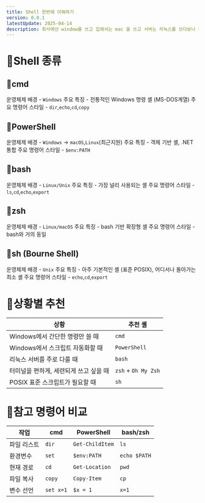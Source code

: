 ```yaml
---
title: Shell 한번에 이해하기
version: 0.0.1
latestUpdate: 2025-04-14
description: 회사에선 window를 쓰고 집에서는 mac 을 쓰고 서버는 리눅스를 쓰다보니 내가 지금 어디에서 어떤 명령을 쓰고 있는지 헷갈릴 때가 많습니다. 여기가 지금 'PowerShell'인지 'bash' 인지 'zsh'인지 그리고 어떤 특징이 있는지 비교해 보았습니다.
---
```


# 🍔Shell 종류

## 🍟cmd

운영체제 배경 - `Windows`
주요 특징 - 전통적인 Windows 명령 셸 (MS-DOS계열)
주요 명령어 스타일 - `dir`,`echo`,`cd`,`copy`

## 🍟PowerShell

운영체제 배경 - `Windows` -> `macOS`,`Linux`(최근지원)
주요 특징 - 객체 기반 셸, .NET 통합
주요 명령어 스타일 - `$env:PATH`

## 🍟bash

운영체제 배경 - `Linux/Unix`
주요 특징 - 가장 널리 사용되는 셸
주요 명령어 스타일 - `ls`,`cd`,`echo`,`export`

## 🍟zsh

운영체제 배경 - `Linux/macOS`
주요 특징 - bash 기반 확장형 셸
주요 명령어 스타일 - bash와 거의 동일

## 🍟sh (Bourne Shell)

운영체제 배경 - `Unix`
주요 특징 - 아주 기본적인 셸 (표준 POSIX), 어디서나 돌아가는 최소 셸
주요 명령어 스타일 - `echo`,`cd`,`export`

# 🍔상황별 추천

| 상황                                   | 추천 셸             |
| -------------------------------------- | ------------------- |
| Windows에서 간단한 명령만 쓸 때        | `cmd`               |
| Windows에서 스크립트 자동화할 때       | `PowerShell`        |
| 리눅스 서버를 주로 다룰 때             | `bash`              |
| 터미널을 편하게, 세련되게 쓰고 싶을 때 | `zsh` + `Oh My Zsh` |
| POSIX 표준 스크립트가 필요할 때        | `sh`                |

# 🍔참고 명령어 비교

| 작업        | cmd       | PowerShell      | bash/zsh     |
| ----------- | --------- | --------------- | ------------ |
| 파일 리스트 | `dir`     | `Get-ChildItem` | `ls`         |
| 환경변수    | `set`     | `$env:PATH`     | `echo $PATH` |
| 현재 경로   | `cd`      | `Get-Location`  | `pwd`        |
| 파일 복사   | `copy`    | `Copy-Item`     | `cp`         |
| 변수 선언   | `set x=1` | `$x = 1`        | `x=1`        |
